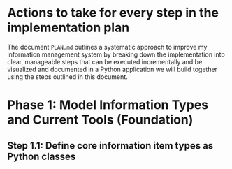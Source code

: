 # Actions to take for every step in the implementation plan

The document `PLAN.md` outlines a systematic approach to improve my information management system by breaking down the implementation into clear, manageable steps that can be executed incrementally and be visualized and documented in a Python application we will build together using the steps outlined in this document.

# Phase 1: Model Information Types and Current Tools (Foundation)

## Step 1.1: Define core information item types as Python classes

